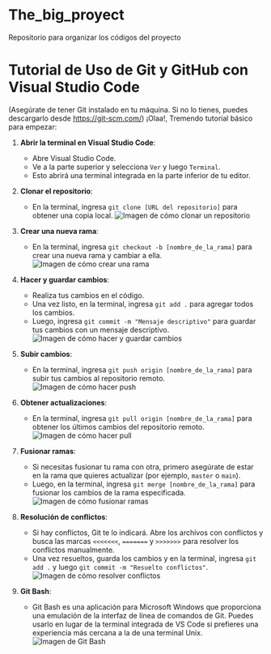 # The_big_proyect
Repositorio para organizar los códigos del proyecto

# Tutorial de Uso de Git y GitHub con Visual Studio Code
(Asegúrate de tener Git instalado en tu máquina. Si no lo tienes, puedes descargarlo desde https://git-scm.com/)
¡Olaa!, Tremendo tutorial básico para empezar:

1. **Abrir la terminal en Visual Studio Code**: 
   - Abre Visual Studio Code.
   - Ve a la parte superior y selecciona `Ver` y luego `Terminal`.
   - Esto abrirá una terminal integrada en la parte inferior de tu editor.

2. **Clonar el repositorio**: 
   - En la terminal, ingresa `git clone [URL del repositorio]` para obtener una copia local. 
   ![Imagen de cómo clonar un repositorio](link_a_imagen_de_clonar)
   
3. **Crear una nueva rama**: 
   - En la terminal, ingresa `git checkout -b [nombre_de_la_rama]` para crear una nueva rama y cambiar a ella.
   ![Imagen de cómo crear una rama](link_a_imagen_de_rama)
   
4. **Hacer y guardar cambios**: 
   - Realiza tus cambios en el código.
   - Una vez listo, en la terminal, ingresa `git add .` para agregar todos los cambios.
   - Luego, ingresa `git commit -m "Mensaje descriptivo"` para guardar tus cambios con un mensaje descriptivo.
   ![Imagen de cómo hacer y guardar cambios](link_a_imagen_de_cambios)
   
5. **Subir cambios**: 
   - En la terminal, ingresa `git push origin [nombre_de_la_rama]` para subir tus cambios al repositorio remoto.
   ![Imagen de cómo hacer push](link_a_imagen_de_push)
   
6. **Obtener actualizaciones**: 
   - En la terminal, ingresa `git pull origin [nombre_de_la_rama]` para obtener los últimos cambios del repositorio remoto.
   ![Imagen de cómo hacer pull](link_a_imagen_de_pull)
   
7. **Fusionar ramas**: 
   - Si necesitas fusionar tu rama con otra, primero asegúrate de estar en la rama que quieres actualizar (por ejemplo, `master` o `main`).
   - Luego, en la terminal, ingresa `git merge [nombre_de_la_rama]` para fusionar los cambios de la rama especificada.
   ![Imagen de cómo fusionar ramas](link_a_imagen_de_merge)
   
8. **Resolución de conflictos**: 
   - Si hay conflictos, Git te lo indicará. Abre los archivos con conflictos y busca las marcas `<<<<<<<`, `=======` y `>>>>>>>` para resolver los conflictos manualmente.
   - Una vez resueltos, guarda los cambios y en la terminal, ingresa `git add .` y luego `git commit -m "Resuelto conflictos"`.
   ![Imagen de cómo resolver conflictos](link_a_imagen_de_conflictos)
   
9. **Git Bash**: 
   - Git Bash es una aplicación para Microsoft Windows que proporciona una emulación de la interfaz de línea de comandos de Git. Puedes usarlo en lugar de la terminal integrada de VS Code si prefieres una experiencia más cercana a la de una terminal Unix.
   ![Imagen de Git Bash](link_a_imagen_de_gitbash)


